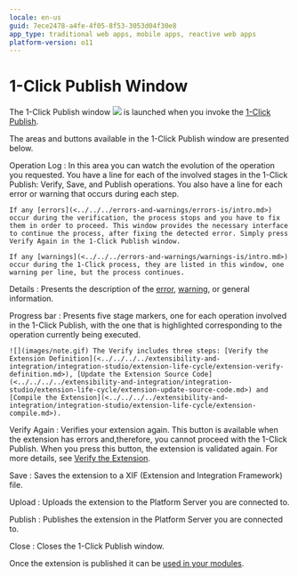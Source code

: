 ```yaml
---
locale: en-us
guid: 7ece2478-a4fe-4f05-8f53-3053d04f30e8
app_type: traditional web apps, mobile apps, reactive web apps
platform-version: o11
---
```


# 1-Click Publish Window

The 1-Click Publish window ![](images/1-click-publish-icon.gif) is launched when you invoke the [1-Click Publish](<../../../../extensibility-and-integration/integration-studio/extension-life-cycle/extension-1-cp.md>).

The areas and buttons available in the 1-Click Publish window are presented below.

Operation Log
:   In this area you can watch the evolution of the operation you requested. You have a line for each of the involved stages in the 1-Click Publish: Verify, Save, and Publish operations. You also have a line for each error or warning that occurs during each step.

    If any [errors](<../../../errors-and-warnings/errors-is/intro.md>) occur during the verification, the process stops and you have to fix them in order to proceed. This window provides the necessary interface to continue the process, after fixing the detected error. Simply press Verify Again in the 1-Click Publish window.
    
    If any [warnings](<../../../errors-and-warnings/warnings-is/intro.md>) occur during the 1-Click process, they are listed in this window, one warning per line, but the process continues.

Details
:   Presents the description of the [error](<../../../errors-and-warnings/errors-is/intro.md>), [warning](<../../../errors-and-warnings/warnings-is/intro.md>), or general information.

Progress bar
:   Presents five stage markers, one for each operation involved in the 1-Click Publish, with the one that is highlighted corresponding to the operation currently being executed.

    ![](images/note.gif) The Verify includes three steps: [Verify the Extension Definition](<../../../../extensibility-and-integration/integration-studio/extension-life-cycle/extension-verify-definition.md>), [Update the Extension Source Code](<../../../../extensibility-and-integration/integration-studio/extension-life-cycle/extension-update-source-code.md>) and [Compile the Extension](<../../../../extensibility-and-integration/integration-studio/extension-life-cycle/extension-compile.md>).

Verify Again
:   Verifies your extension again. This button is available when the extension has errors and,therefore, you cannot proceed with the 1-Click Publish. When you press this button, the extension is validated again. For more details, see [Verify the Extension](<../../../../extensibility-and-integration/integration-studio/extension-life-cycle/extension-verify.md>).

Save
:   Saves the extension to a XIF (Extension and Integration Framework) file.

Upload
:   Uploads the extension to the Platform Server you are connected to.

Publish
:   Publishes the extension in the Platform Server you are connected to.

Close
:   Closes the 1-Click Publish window.

Once the extension is published it can be [used in your modules](<../../../../extensibility-and-integration/integration-studio/extension-life-cycle/extension-use.md>).

